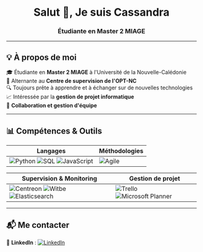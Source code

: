 <h1 align="center">Salut 👋, Je suis Cassandra </h1>
<h3 align="center">Étudiante en Master 2 MIAGE </h3>

---

## 💡 À propos de moi  
🎓 Étudiante en **Master 2 MIAGE** à l'Université de la Nouvelle-Calédonie  
💼 Alternante au **Centre de supervision de l'OPT-NC**  
🔍 Toujours prête à apprendre et à échanger sur de nouvelles technologies   
📈 Intéressée par la **gestion de projet informatique**  
🤝 **Collaboration et gestion d'équipe** 

---

## 📊 Compétences & Outils  

| Langages | Méthodologies |
|----------|---------------|
| ![Python](https://img.shields.io/badge/-Python-3776AB?style=flat&logo=python&logoColor=white) ![SQL](https://img.shields.io/badge/-SQL-4479A1?style=flat&logo=postgresql&logoColor=white) ![JavaScript](https://img.shields.io/badge/-JavaScript-F7DF1E?style=flat&logo=javascript&logoColor=black) | ![Agile](https://img.shields.io/badge/-Agile-009688?style=flat&logo=scrumalliance&logoColor=white) |

| Supervision & Monitoring | Gestion de projet |
|--------------------------|-------------------|
| ![Centreon](https://img.shields.io/badge/-Centreon-28B463?style=flat&logo=centreon&logoColor=white) ![Witbe](https://img.shields.io/badge/-Witbe-blue?style=flat) ![Elasticsearch](https://img.shields.io/badge/-Elasticsearch-005571?style=flat&logo=elasticsearch&logoColor=white) | ![Trello](https://img.shields.io/badge/-Trello-0079BF?style=flat&logo=trello&logoColor=white) ![Microsoft Planner](https://img.shields.io/badge/-Microsoft%20Planner-0078D4?style=flat&logo=microsoft&logoColor=white)  


---

## 📬 Me contacter  
🔗 **LinkedIn** : [![LinkedIn](https://img.shields.io/badge/-LinkedIn-blue?style=flat&logo=linkedin)](https://linkedin.com/in/lcassandra/)  

